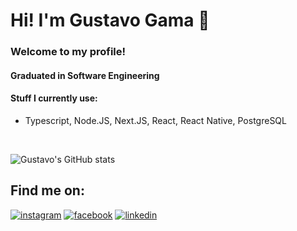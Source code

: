 # Hi! I'm Gustavo Gama 👋

### Welcome to my profile! 


#### Graduated in Software Engineering



#### Stuff I currently use:


- Typescript, Node.JS, Next.JS, React, React Native, PostgreSQL
  

<br>

![Gustavo's GitHub stats](https://github-readme-stats.vercel.app/api?username=gustavogamasa&show_icons=true&theme=tokyonight)

## Find me on:

[![instagram](https://img.shields.io/badge/Instagram-E4405F?style=for-the-badge&logo=instagram&logoColor=white)](https://www.instagram.com/gu.gama/)
[![facebook](https://img.shields.io/badge/Facebook-1877F2?style=for-the-badge&logo=facebook&logoColor=white
)](https://www.facebook.com/gustavo.gama.96199344/)
[![linkedin](https://img.shields.io/badge/LinkedIn-0077B5?style=for-the-badge&logo=linkedin&logoColor=white
)]([[www.linkedin.com/in/ggsamaral](https://br.linkedin.com/in/ggsamaral?trk=profile-badge)](https://br.linkedin.com/in/ggsamaral?trk=public-profile-badge-profile-badge-view-profile-cta))

